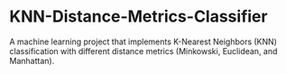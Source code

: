 # KNN-Distance-Metrics-Classifier
A machine learning project that implements K-Nearest Neighbors (KNN) classification with different distance metrics (Minkowski, Euclidean, and Manhattan).
